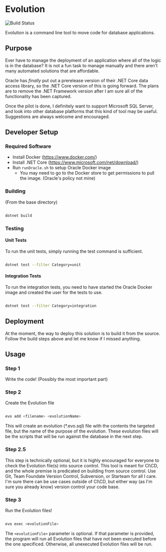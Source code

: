 # Evolution
![Build Status](https://codejanitor.dynu.net/jenkins/buildStatus/icon?job=Evolution)

Evolution is a command line tool to move code for database applications.

## Purpose
Ever have to manage the deployment of an application where all of the logic is in the database? It is not a fun task to manage manually and there aren't many automated solutions that are affordable.

Oracle has _finally_ put out a prerelease version of their .NET Core data access library, so the .NET Core version of this is going forward. The plans are to remove the .NET Framework version after I am sure all of the functionality has been captured.

Once the pilot is done, I definitely want to support Microsoft SQL Server, and look into other database platforms that this kind of tool may be useful. Suggestions are always welcome and encouraged. 

## Developer Setup

### Required Software
- Install Docker (https://www.docker.com/)
- Install .NET Core (https://www.microsoft.com/net/download/)
- Run ``` runOracle.sh ``` to setup Oracle Docker image
  - You may need to go to the Docker store to get permissions to pull the image. (Oracle's policy not mine)

### Building
(From the base directory)

```bash

dotnet build

```

### Testing

#### Unit Tests
To run the unit tests, simply running the test command is sufficient.

```bash

dotnet test --filter Category=unit

```

#### Integration Tests

To run the integration tests, you need to have started the Oracle Docker image and created the user for the tests to use.

```bash

dotnet test --filter Category=integration

```

## Deployment

At the moment, the way to deploy this solution is to build it from the source. Follow the build steps above and let me know if I missed anything.

## Usage

### Step 1

Write the code! (Possibly the most important part)

### Step 2

Create the Evolution file

```bash

evo add <filename> <evolutionName>

```

This will create an evolution (*.evo.sql) file with the contents the targeted file, but the name of the purpose of the evolution. These evolution files will be the scripts that will be run against the database in the next step.

### Step 2.5

This step is technically optional, but it is highly encouraged for everyone to check the Evolution file(s) into source control. This tool is meant for CI\CD, and the whole premise is predicated on building from source control. Use Git, Team Foundate Version Control, Subversion, or Starteam for all I care.  I'm sure there can be use cases outside of CI\CD, but either way (as I'm sure you already know) version control your code base.

### Step 3

Run the Evolution files!

```bash

evo exec <evolutionFile>

```

The ```<evolutionFile>``` parameter is optional. If that parameter is provided, the program will run all Evolution files that have not been executed before the one specificed. Otherwise, all unexecuted Evolution files will be run.
